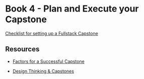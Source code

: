 # Book 4 - Plan and Execute your Capstone

[Checklist for setting up a Fullstack Capstone](CAPSTONE_CHECKLIST.md)

## Resources

* [Factors for a Successful Capstone](https://docs.google.com/presentation/d/1sYpDqY2lpErS4wD4Gu_qXFrKBlG6NOa-g4jQ9rsqhzc/present?token=AC4w5Vj9of8CxUVvLASpfLHaB3edFrFqoQ%3A1555681112349&includes_info_params=1&eisi=CKDs1-Cj3OECFQQeygodEOwNyA#slide=id.p)

* [Design Thinking & Capstones](https://docs.google.com/presentation/d/1yND0ZBCrKyz5PnDujtE1IL74MQ5D_xNNzwtzpOAmOLo/present?token=AC4w5VgWjVNQqf0p7jx44HqzhRWIaQtEeA%3A1555681121160&includes_info_params=1&eisi=CMTR8eSj3OECFU8KyAod170KoA#slide=id.p)
